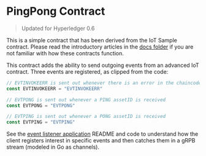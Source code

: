 # PingPong Contract

> Updated for Hyperledger 0.6

This is a simple contract that has been derived from the IoT Sample contract. Please read the introductory articles in the [docs folder](../../../docs) if you are not familiar with how these contracts function.

This contract adds the ability to send outgoing events from an advanced IoT contract. Three events are registered, as clipped from the code:

``` go
// EVTINVOKEERR is sent out whenever there is an error in the chaincode
const EVTINVOKEERR = "EVTINVOKEERR"

// EVTPONG is sent out whenever a PING assetID is received
const EVTPONG = "EVTPONG"

// EVTPING is sent out whenever a PONG assetID is received
const EVTPING = "EVTPING"
```

See the [event listener application](../../../applcations/event_listener) README and code to understand how the client registers interest in specific events and then catches them in a gRPB stream (modeled in Go as channels).

